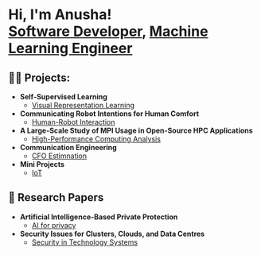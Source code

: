 <h1>Hi, I'm Anusha! <br/><a href="https://github.com/Anusha-Katha">Software Developer</a>, <a href="https://www.linkedin.com/in/anusha-katha-843605171/">Machine Learning Engineer</a>

<h2>👨‍💻 Projects:</h2>

- <b>Self-Supervised Learning</b>
  - [Visual Representation Learning](https://github.com/Anusha-Katha/Anusha-Katha/assets/123344983/bd7d1799-0e4f-4004-a80b-267df7d05262)
- <b>Communicating Robot Intentions for Human Comfort</b>
  - [Human-Robot Interaction](https://github.com/Anusha-Katha/Academic-Projects/blob/main/Communicating_Robot_Intentions_for_Human_Comfort.pdf)
- <b>A Large-Scale Study of MPI Usage in Open-Source HPC Applications</b>
  - [High-Performance Computing Analysis](https://github.com/Anusha-Katha/Anusha-Katha/assets/123344983/be504667-37c2-419c-9a90-40449db4427a)
- <b>Communication Engineering</b>
  - [CFO Estimnation](https://github.com/Anusha-Katha/Academic-Projects/tree/main/Final_Year_Project)
- <b>Mini Projects</b>
  - [IoT](https://github.com/Anusha-Katha/Academic-Projects/tree/main/IoT-projects)
  
<h2>🔎 Research Papers</h2>

- <b>Artificial Intelligence-Based Private Protection</b>
  - [AI for privacy](https://github.com/Anusha-Katha/Research_papers/blob/main/Artificial%20Intelligence%20based%20private%20protection)
- <b>Security Issues for Clusters, Clouds, and Data Centres</b>
  - [Security in Technology Systems](https://github.com/Anusha-Katha/Research_papers/blob/main/Security%20Issues%20for%20Clusters%2C%20Clouds%20%2C%20and%20Data%20Centres)


